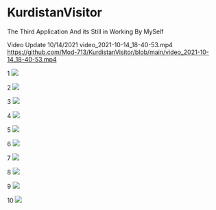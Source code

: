 # KurdistanVisitor
The Third Application And its Still in Working By MySelf


Video Update 10/14/2021
video_2021-10-14_18-40-53.mp4
https://github.com/Mod-713/KurdistanVisitor/blob/main/video_2021-10-14_18-40-53.mp4

1
![](d1.jpg)


2
![](d2.jpg)


3
![](d3.jpg)


4
![](d4.jpg)


5
![](d6.jpg)


6
![](d5.jpg)


7
![](d7.jpg)


8
![](d8.jpg)


9
![](d9.jpg)


10
![](d10.jpg)


